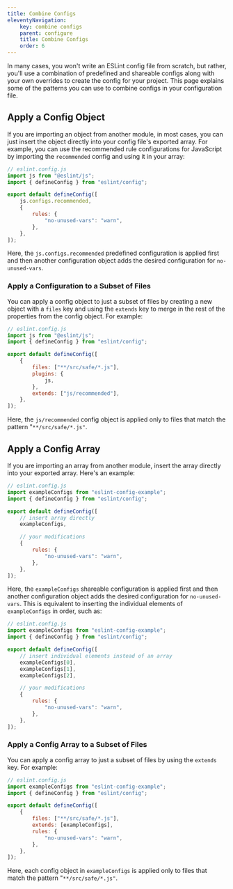 ```yaml
---
title: Combine Configs
eleventyNavigation:
    key: combine configs
    parent: configure
    title: Combine Configs
    order: 6
---
```


In many cases, you won't write an ESLint config file from scratch, but rather, you'll use a combination of predefined and shareable configs along with your own overrides to create the config for your project. This page explains some of the patterns you can use to combine configs in your configuration file.

## Apply a Config Object

If you are importing an object from another module, in most cases, you can just insert the object directly into your config file's exported array. For example, you can use the recommended rule configurations for JavaScript by importing the `recommended` config and using it in your array:

```js
// eslint.config.js
import js from "@eslint/js";
import { defineConfig } from "eslint/config";

export default defineConfig([
	js.configs.recommended,
	{
		rules: {
			"no-unused-vars": "warn",
		},
	},
]);
```

Here, the `js.configs.recommended` predefined configuration is applied first and then another configuration object adds the desired configuration for `no-unused-vars`.

### Apply a Configuration to a Subset of Files

You can apply a config object to just a subset of files by creating a new object with a `files` key and using the `extends` key to merge in the rest of the properties from the config object. For example:

```js
// eslint.config.js
import js from "@eslint/js";
import { defineConfig } from "eslint/config";

export default defineConfig([
	{
		files: ["**/src/safe/*.js"],
		plugins: {
			js,
		},
		extends: ["js/recommended"],
	},
]);
```

Here, the `js/recommended` config object is applied only to files that match the pattern "`**/src/safe/*.js"`.

## Apply a Config Array

If you are importing an array from another module, insert the array directly into your exported array. Here's an example:

```js
// eslint.config.js
import exampleConfigs from "eslint-config-example";
import { defineConfig } from "eslint/config";

export default defineConfig([
	// insert array directly
	exampleConfigs,

	// your modifications
	{
		rules: {
			"no-unused-vars": "warn",
		},
	},
]);
```

Here, the `exampleConfigs` shareable configuration is applied first and then another configuration object adds the desired configuration for `no-unused-vars`. This is equivalent to inserting the individual elements of `exampleConfigs` in order, such as:

```js
// eslint.config.js
import exampleConfigs from "eslint-config-example";
import { defineConfig } from "eslint/config";

export default defineConfig([
	// insert individual elements instead of an array
	exampleConfigs[0],
	exampleConfigs[1],
	exampleConfigs[2],

	// your modifications
	{
		rules: {
			"no-unused-vars": "warn",
		},
	},
]);
```

### Apply a Config Array to a Subset of Files

You can apply a config array to just a subset of files by using the `extends` key. For example:

```js
// eslint.config.js
import exampleConfigs from "eslint-config-example";
import { defineConfig } from "eslint/config";

export default defineConfig([
	{
		files: ["**/src/safe/*.js"],
		extends: [exampleConfigs],
		rules: {
			"no-unused-vars": "warn",
		},
	},
]);
```

Here, each config object in `exampleConfigs` is applied only to files that match the pattern "`**/src/safe/*.js"`.
